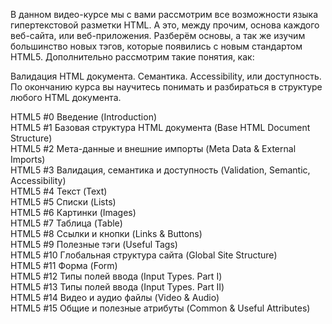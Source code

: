 В данном видео-курсе мы с вами рассмотрим все возможности языка гипертекстовой разметки HTML.
А это, между прочим, основа каждого веб-сайта, или веб-приложения.
Разберём основы, а так же изучим большинство новых тэгов, которые появились с новым стандартом HTML5.
Дополнительно рассмотрим такие понятия, как:

Валидация HTML документа.
Семантика.
Accessibility, или доступность.
По окончанию курса вы научитесь понимать и разбираться в структуре любого HTML документа.

HTML5 #0 Введение (Introduction) <br>
HTML5 #1 Базовая структура HTML документа (Base HTML Document Structure) <br>
HTML5 #2 Мета-данные и внешние импорты (Meta Data & External Imports) <br>
HTML5 #3 Валидация, семантика и доступность (Validation, Semantic, Accessibility) <br>
HTML5 #4 Текст (Text) <br>
HTML5 #5 Списки (Lists) <br>
HTML5 #6 Картинки (Images) <br>
HTML5 #7 Таблица (Table) <br>
HTML5 #8 Ссылки и кнопки (Links & Buttons) <br>
HTML5 #9 Полезные тэги (Useful Tags) <br>
HTML5 #10 Глобальная структура сайта (Global Site Structure) <br>
HTML5 #11 Форма (Form) <br>
HTML5 #12 Типы полей ввода (Input Types. Part I) <br>
HTML5 #13 Типы полей ввода (Input Types. Part II) <br>
HTML5 #14 Видео и аудио файлы (Video & Audio) <br>
HTML5 #15 Общие и полезные атрибуты (Common & Useful Attributes)